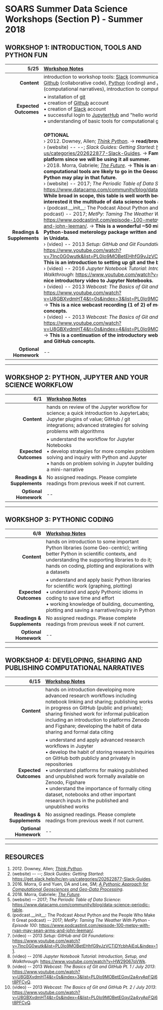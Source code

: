 # SOARS Summer Data Science Workshops (Section P) - Summer 2018
## WORKSHOP 1: INTRODUCTION, TOOLS AND PYTHON FUN

| 5/25  | [Workshop Notes](https://github.com/kmaull-ucar/SOARS2018_DCTWorkshops/P/)|
|-------------:|:-------------------------------------------------------------------|
| **Content**  |  introduction to workshop tools: [Slack](https://slack.com) (communication), [git](https://git-scm.com) (source control) and [Github](https://github.com) (collaborative code), [Python](https://python.org) (coding) and [Jupyter Notebooks](https://jupyter.org) (computational narratives), introduction to computation in the geosciences |
| **Expected<br/>Outcomes** | &#8226; installation of [git](https://git-scm.com) <br/>&#8226; creation of [Github](https://github.com) account <br/>&#8226; creation of [Slack](https://slack.com) account <br/>&#8226; successful login to [JupyterHub](https://jupyter.org) and "hello world" example <br/>&#8226; understanding of basic tools for computational geosciences <br/> |
| **Readings &<br/>Supplements** | <br/>**OPTIONAL**<br/>&rsaquo; 2012\. Downey, Allen; [*Think Python*](http://greenteapress.com/wp/think-python/)\. &#8594; **read/browse/skim ch.1**<br/>&rsaquo; \(website\) \-\- \-\-; *Slack Guides: Getting Started*: [https://get\.slack\.help/hc/en\-us/categories/202622877\-Slack\-Guides](https://get.slack.help/hc/en-us/categories/202622877-Slack-Guides)\. &#8594; **Familiarize yourself with the Slack platform since we will be using it all summer.**<br/>&rsaquo; 2018\. Morra, Gabriele; [*The Future*](https://link.springer.com/chapter/10.1007/978-3-319-55682-6_13)\. &#8594; **This is an interesting paper about where computational tools are likely to go in the Geosciences, including the role Python may play in that future.**<br/>&rsaquo; \(website\) \-\- 2017; *The Periodic Table of Data Science*: [https://www\.datacamp\.com/community/blog/data\-science\-periodic\-table](https://www.datacamp.com/community/blog/data-science-periodic-table)\. &#8594; **While broad in scope, this table is well worth becoming familiar with if you are interested it the multitude of data science tools available to use in your work.**<br/>&rsaquo; \(podcast\.\_\_init\_\_: The Podcast About Python and the People Who Make It Great podcast\) \-\- 2017; *MetPy: Taming The Weather With Python \- Episode 100*: [https://www\.podcastinit\.com/episode\-100\-metpy\-with\-ryan\-may\-sean\-arms\-and\-john\-leeman/](https://www.podcastinit.com/episode-100-metpy-with-ryan-may-sean-arms-and-john-leeman/)\. &#8594; **This is a wonderful ~50 minute podcast about MetPy, a Python-based meterology package written and maintained right here at UCAR in Unidata.**<br/>&rsaquo; \(video\) \-\- 2013 *Setup: GitHub and Git Foundations*: [https://www\.youtube\.com/watch?v=7Inc0G0wutk&amp;list=PL0lo9MOBetEHhfG9vJzVCTiDYcbhAiEqL&amp;index=11](https://www.youtube.com/watch?v=7Inc0G0wutk&list=PL0lo9MOBetEHhfG9vJzVCTiDYcbhAiEqL&index=11)\. &#8594; **This is an introduction to setting up git and the basics of GitHub.**<br/>&rsaquo; \(video\) \-\- 2016 *Jupyter Notebook Tutorial: Introduction, Setup, and Walkthrough*: [https://www\.youtube\.com/watch?v=HW29067qVWk](https://www.youtube.com/watch?v=HW29067qVWk)\. &#8594; **This is a nice introductory video to Jupyter Notebooks.**<br/>&rsaquo; \(video\) \-\- 2013 *Webcast: The Basics of Git and GitHub Pt\. 1 / July 2013*: [https://www\.youtube\.com/watch?v=U8GBXvdmHT4&amp;t=0s&amp;index=3&amp;list=PL0lo9MOBetEGqyl2a4vyApFQi6t8PFCvQ](https://www.youtube.com/watch?v=U8GBXvdmHT4&t=0s&index=3&list=PL0lo9MOBetEGqyl2a4vyApFQi6t8PFCvQ)\. &#8594; **This is a nice webcast recording (1 of 2) of more introductory git and GitHub concepts.**<br/>&rsaquo; \(video\) \-\- 2013 *Webcast: The Basics of Git and GitHub Pt\. 2 / July 2013*: [https://www\.youtube\.com/watch?v=U8GBXvdmHT4&amp;t=0s&amp;index=4&amp;list=PL0lo9MOBetEGqyl2a4vyApFQi6t8PFCvQ](https://www.youtube.com/watch?v=U8GBXvdmHT4&t=0s&index=4&list=PL0lo9MOBetEGqyl2a4vyApFQi6t8PFCvQ)\. &#8594; **This is a continuation of the introductory webcast recording (1 of 2) for git and GitHub concepts.**<br/> |
| **Optional Homework** | -- |

---
            
## WORKSHOP 2: PYTHON, JUPYTER AND YOUR SCIENCE WORKFLOW

| 6/1  | [Workshop Notes](https://github.com/kmaull-ucar/SOARS2018_DCTWorkshops/P/)|
|-------------:|:-------------------------------------------------------------------|
| **Content**  |  hands on review of the Jupyter workflow for science; a quick introduction to JupyterLabs; Jupyter plugins of value; GitHub / git integrations; advanced strategies for solving problems with algorithms |
| **Expected<br/>Outcomes** | &#8226; understand the workflow for Jupyter Notebooks <br/>&#8226; develop strategies for more complex problem solving and inquiry with Python and Jupyter <br/>&#8226; hands on problem solving in Jupyter building a mini-narrative <br/> |
| **Readings &<br/>Supplements** | No assigned readings. Please complete readings from previous week if not current. |
| **Optional Homework** | -- |

---
            
## WORKSHOP 3: PYTHONIC CODING

| 6/8  | [Workshop Notes](https://github.com/kmaull-ucar/SOARS2018_DCTWorkshops/P/)|
|-------------:|:-------------------------------------------------------------------|
| **Content**  |  hands on introduction to some important Python libraries (some Geo-centric); writing better Python in scientific contexts, and understanding the supporting libraries to do it; hands on coding, plotting and explorations with a datasets |
| **Expected<br/>Outcomes** | &#8226; understand and apply basic Python libraries for scientific work (graphing, plotting) <br/>&#8226; understand and apply Pythonic idioms in coding to save time and effort <br/>&#8226; working knowledge of building, documenting, plotting and saving a narrative/inquiry in Python <br/> |
| **Readings &<br/>Supplements** | No assigned readings. Please complete readings from previous week if not current. |
| **Optional Homework** | -- |

---
            
## WORKSHOP 4: DEVELOPING, SHARING AND PUBLISHING COMPUTATIONAL NARRATIVES

| 6/15  | [Workshop Notes](https://github.com/kmaull-ucar/SOARS2018_DCTWorkshops/P/)|
|-------------:|:-------------------------------------------------------------------|
| **Content**  |  hands on introduction developing more advanced research workflows including notebook linking and sharing; publishing works in progress on GitHub (public and private); sharing finished work for informal publication including an introduction to platforms Zenodo and Figshare; developing the habit of data sharing and formal data citing |
| **Expected<br/>Outcomes** | &#8226; understand and apply advanced research workflows in Jupyter <br/>&#8226; develop the habit of storing research inquiries on GitHub both publicly and privately in repositories <br/>&#8226; understand platforms for making published and unpublished work formally available on Zenodo, Figshare <br/>&#8226; understand the importance of formally citing dataset, notebooks and other important research inputs in the published and unpublished works <br/> |
| **Readings &<br/>Supplements** | No assigned readings. Please complete readings from previous week if not current. |
| **Optional Homework** | -- |

---
            
## RESOURCES
1. 2012\. Downey, Allen; [*Think Python*](http://greenteapress.com/wp/think-python/)\.<br/>
1. \(website\) \-\- \-\-; *Slack Guides: Getting Started*: [https://get\.slack\.help/hc/en\-us/categories/202622877\-Slack\-Guides](https://get.slack.help/hc/en-us/categories/202622877-Slack-Guides)\.<br/>
1. 2016\. Morra, G and Yuen, DA and Lee, SM; [*A Pythonic Approach for Computational Geosciences and Geo\-Data Processing*]()\.<br/>
1. 2018\. Morra, Gabriele; [*The Future*](https://link.springer.com/chapter/10.1007/978-3-319-55682-6_13)\.<br/>
1. \(website\) \-\- 2017; *The Periodic Table of Data Science*: [https://www\.datacamp\.com/community/blog/data\-science\-periodic\-table](https://www.datacamp.com/community/blog/data-science-periodic-table)\.<br/>
1. \(podcast\.\_\_init\_\_: The Podcast About Python and the People Who Make It Great podcast\) \-\- 2017; *MetPy: Taming The Weather With Python \- Episode 100*: [https://www\.podcastinit\.com/episode\-100\-metpy\-with\-ryan\-may\-sean\-arms\-and\-john\-leeman/](https://www.podcastinit.com/episode-100-metpy-with-ryan-may-sean-arms-and-john-leeman/)\.<br/>
1. \(video\) \-\- 2013 *Setup: GitHub and Git Foundations*: [https://www\.youtube\.com/watch?v=7Inc0G0wutk&amp;list=PL0lo9MOBetEHhfG9vJzVCTiDYcbhAiEqL&amp;index=11](https://www.youtube.com/watch?v=7Inc0G0wutk&list=PL0lo9MOBetEHhfG9vJzVCTiDYcbhAiEqL&index=11)\.<br/>
1. \(video\) \-\- 2016 *Jupyter Notebook Tutorial: Introduction, Setup, and Walkthrough*: [https://www\.youtube\.com/watch?v=HW29067qVWk](https://www.youtube.com/watch?v=HW29067qVWk)\.<br/>
1. \(video\) \-\- 2013 *Webcast: The Basics of Git and GitHub Pt\. 1 / July 2013*: [https://www\.youtube\.com/watch?v=U8GBXvdmHT4&amp;t=0s&amp;index=3&amp;list=PL0lo9MOBetEGqyl2a4vyApFQi6t8PFCvQ](https://www.youtube.com/watch?v=U8GBXvdmHT4&t=0s&index=3&list=PL0lo9MOBetEGqyl2a4vyApFQi6t8PFCvQ)\.<br/>
1. \(video\) \-\- 2013 *Webcast: The Basics of Git and GitHub Pt\. 2 / July 2013*: [https://www\.youtube\.com/watch?v=U8GBXvdmHT4&amp;t=0s&amp;index=4&amp;list=PL0lo9MOBetEGqyl2a4vyApFQi6t8PFCvQ](https://www.youtube.com/watch?v=U8GBXvdmHT4&t=0s&index=4&list=PL0lo9MOBetEGqyl2a4vyApFQi6t8PFCvQ)\.<br/>

